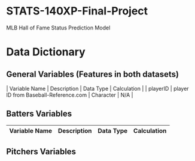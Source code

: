 # STATS-140XP-Final-Project
MLB Hall of Fame Status Prediction Model

# Data Dictionary

## General Variables (Features in both datasets)
| Variable Name | Description | Data Type | Calculation |
| playerID | player ID from Baseball-Reference.com | Character | N/A |

## Batters Variables

| Variable Name | Description | Data Type | Calculation |
| ------------- | ----------- | --------- | ----------- |

## Pitchers Variables

